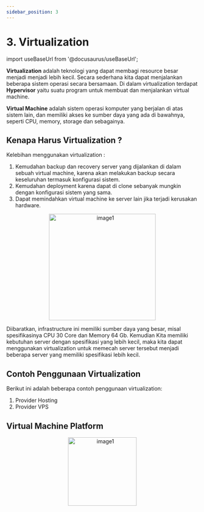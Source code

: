 ```yaml
---
sidebar_position: 3
---
```


# 3. Virtualization  

import useBaseUrl from '@docusaurus/useBaseUrl';

**Virtualization** adalah teknologi yang dapat membagi resource besar menjadi menjadi lebih kecil. Secara sederhana kita dapat menjalankan beberapa sistem operasi secara bersamaan. Di dalam virtualization terdapat **Hypervisor** yaitu suatu program untuk membuat dan menjalankan virtual machine.


**Virtual Machine** adalah sistem operasi komputer yang berjalan di atas sistem lain, dan memiliki akses ke sumber daya yang ada di bawahnya, seperti CPU, memory, storage dan sebagainya.

## Kenapa Harus Virtualization ?

Kelebihan menggunakan virtualization :
1. Kemudahan backup dan recovery server yang dijalankan di dalam sebuah virtual machine, karena akan melakukan backup secara keseluruhan termasuk konfigurasi sistem.
2. Kemudahan deployment karena dapat di clone sebanyak mungkin dengan konfigurasi sistem yang sama.
3. Dapat memindahkan virtual machine ke server lain jika terjadi kerusakan hardware.

<center>
<img alt="image1" src={useBaseUrl('img/docs/image-8.png')} height="280px"/>
</center>

Diibaratkan, infrastructure ini memiliki sumber daya yang besar, misal spesifikasinya CPU 30 Core dan Memory 64 Gb. Kemudian Kita memiliki kebutuhan server dengan spesifikasi yang lebih kecil, maka kita dapat menggunakan virtualization untuk memecah server tersebut menjadi beberapa server yang memiliki spesifikasi lebih kecil.

## Contoh Penggunaan Virtualization

Berikut ini adalah beberapa contoh penggunaan virtualization:
1. Provider Hosting
2. Provider VPS

## Virtual Machine Platform 

<center>
  <img alt="image1" src={useBaseUrl('img/docs/image-9.png')} height="180px"/>
</center>